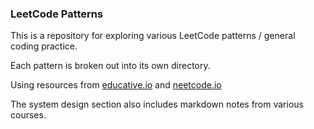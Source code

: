 <h3>LeetCode Patterns</h3>

This is a repository for exploring various LeetCode patterns / general coding practice.

Each pattern is broken out into its own directory.

Using resources from [educative.io](https://www.educative.io/courses/grokking-coding-interview-patterns-java) and [neetcode.io](https://neetcode.io/practice)

The system design section also includes markdown notes from various courses.
